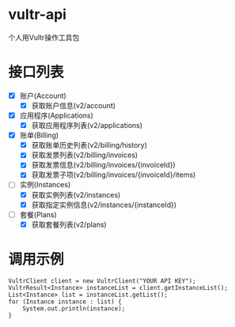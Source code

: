 # vultr-api

个人用Vultr操作工具包

# 接口列表
- [X] 账户(Account)
  - [X] 获取账户信息(v2/account)
- [X] 应用程序(Applications)
  - [X] 获取应用程序列表(v2/applications)
- [X] 账单(Billing)
  - [X] 获取账单历史列表(v2/billing/history)
  - [X] 获取发票列表(v2/billing/invoices)
  - [X] 获取发票信息(v2/billing/invoices/{invoiceId})
  - [X] 获取发票子项(v2/billing/invoices/{invoiceId}/items)
- [ ] 实例(Instances)
    - [X] 获取实例列表(v2/instances)
    - [X] 获取指定实例信息(v2/instances/{instanceId})
- [ ] 套餐(Plans)
  - [X] 获取套餐列表(v2/plans)

# 调用示例

```
VultrClient client = new VultrClient("YOUR API KEY");
VultrResult<Instance> instanceList = client.getInstanceList();
List<Instance> list = instanceList.getList();
for (Instance instance : list) {
    System.out.println(instance);
}
```